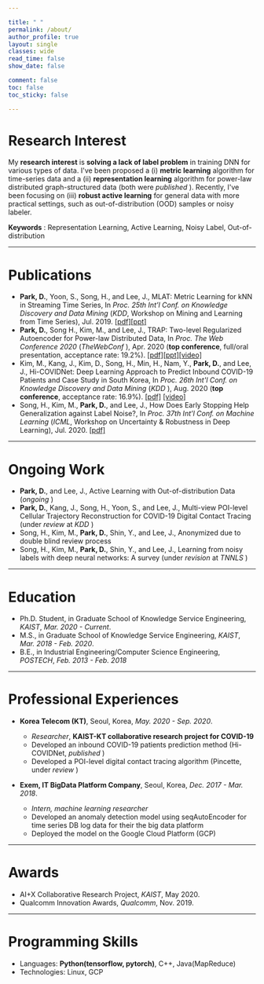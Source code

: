 ```yaml
---

title: " "
permalink: /about/
author_profile: true
layout: single
classes: wide
read_time: false
show_date: false

comment: false
toc: false
toc_sticky: false

---
```


# Research Interest

My **research interest** is **solving a lack of label problem** in training DNN for various types of data. I've been proposed a (i) **metric learning** algorithm for time-series data and a (ii) **representation learning** algorithm for power-law distributed graph-structured data (both were *published* ). Recently, I've been focusing on (iii) **robust active learning** for general data with more practical settings, such as out-of-distribution (OOD) samples or noisy labeler.

**Keywords** : Representation Learning, Active Learning, Noisy Label, Out-of-distribution

***


# Publications

+ **Park, D.**, Yoon, S., Song, H., and Lee, J., MLAT: Metric Learning for kNN in Streaming Time Series, In *Proc. 25th Int’l Conf. on Knowledge Discovery and Data Mining* (*KDD*, Workshop on Mining and Learning from Time Series), Jul. 2019. [[pdf]](https://arxiv.org/pdf/1910.10368.pdf)[[ppt]](https://drive.google.com/file/d/1GJ1az-4A_t-U14mLMgjWRQ-mpdExiU8-/view)
+ **Park, D.**, Song H., Kim, M., and Lee, J., TRAP: Two-level Regularized Autoencoder for Power-law Distributed Data, In *Proc. The Web Conference 2020* (*TheWebConf* ), Apr. 2020 (**top conference**, full/oral presentation, acceptance rate: 19.2%). [[pdf]](https://dl.acm.org/doi/pdf/10.1145/3366423.3380233)[[ppt]](https://drive.google.com/file/d/1q5oH6bibD__94hPvWSqjkp1eBBKTx6ll/view?usp=sharing)[[video]](https://www.youtube.com/watch?v=WIwjRhbA-30)
+ Kim, M., Kang, J., Kim, D., Song, H., Min, H., Nam, Y., **Park, D.**, and Lee, J., Hi-COVIDNet: Deep Learning Approach to Predict Inbound COVID-19 Patients and Case Study in South Korea, In *Proc. 26th Int'l Conf. on Knowledge Discovery and Data Mining* (*KDD* ), Aug. 2020 (**top conference**, acceptance rate: 16.9%). [[pdf]](https://dl.acm.org/doi/pdf/10.1145/3394486.3412864) [[video]](https://www.youtube.com/watch?v=twu8T3UsZ_A)
+ Song, H., Kim, M., **Park, D.**, and Lee, J., How Does Early Stopping Help Generalization against Label Noise?, In *Proc. 37th Int’l Conf. on Machine Learning* (*ICML*, Workshop on Uncertainty & Robustness in Deep Learning), Jul. 2020. [[pdf]](https://www.researchgate.net/profile/Hwanjun-Song/publication/343079892_How_does_Early_Stopping_Help_Generalization_against_Label_Noise/links/5f15a77b92851c1eff219acf/How-does-Early-Stopping-Help-Generalization-against-Label-Noise.pdf)

***

# Ongoing Work

+ **Park, D.**, and Lee, J., Active Learning with Out-of-distribution Data (*ongoing* )
+ **Park, D.**, Kang, J., Song, H., Yoon, S., and Lee, J., Multi-view POI-level Cellular Trajectory Reconstruction for COVID-19 Digital Contact Tracing (under *review* at *KDD* )
+ Song, H., Kim, M., **Park, D.**, Shin, Y., and Lee, J., Anonymized due to double blind review process
+ Song, H., Kim, M., **Park, D.**, Shin, Y., and Lee, J., Learning from noisy labels with deep neural networks: A survey (under *revision* at *TNNLS* )

***

# Education

+ Ph.D. Student, in Graduate School of Knowledge Service Engineering, *KAIST*, *Mar. 2020 - Current*.
+ M.S., in Graduate School of Knowledge Service Engineering, *KAIST*, *Mar. 2018 - Feb. 2020*.
+ B.E., in Industrial Engineering/Computer Science Engineering, *POSTECH*, *Feb. 2013 - Feb. 2018*

***

# Professional Experiences

+ **Korea Telecom (KT)**, Seoul, Korea, *May. 2020 - Sep. 2020*.
	- *Researcher*, **KAIST-KT collaborative research project for COVID-19**
	- Developed an inbound COVID-19 patients prediction method (Hi-COVIDNet, *published* )
	- Developed a POI-level digital contact tracing algorithm (Pincette, under *review* )

+ **Exem, IT BigData Platform Company**, Seoul, Korea, *Dec. 2017 - Mar. 2018*.
	- *Intern, machine learning researcher*
	- Developed an anomaly detection model using seqAutoEncoder for time series DB log data for their the big data platform
    - Deployed the model on the Google Cloud Platform (GCP)

***

# Awards

+ AI+X Collaborative Research Project, *KAIST*, May 2020.
+ Qualcomm Innovation Awards, *Qualcomm*, Nov. 2019.

***

# Programming Skills

+ Languages: **Python(tensorflow, pytorch)**, C++,  Java(MapReduce)
+ Technologies: Linux, GCP